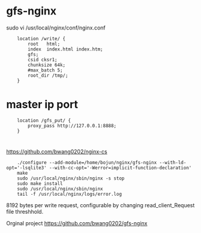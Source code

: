 # gfs-nginx
sudo vi /usr/local/nginx/conf/nginx.conf

        location /write/ {
            root   html;
            index  index.html index.htm;
            gfs;
            csid cksr1;
            chunksize 64k;
            #max_batch 5;
            root_dir /tmp/;
        }
# master ip port
        location /gfs_put/ {
            proxy_pass http://127.0.0.1:8888;
        }

#  
https://github.com/bwang0202/nginx-cs

        ./configure --add-module=/home/bojun/nginx/gfs-nginx --with-ld-opt='-lsqlite3' --with-cc-opt='-Werror=implicit-function-declaration'
        make  
        sudo /usr/local/nginx/sbin/nginx -s stop  
        sudo make install  
        sudo /usr/local/nginx/sbin/nginx  
        tail -f /usr/local/nginx/logs/error.log  

8192 bytes per write request, configurable by changing read_client_Request file threshhold.  

Orginal project https://github.com/bwang0202/gfs-nginx